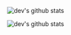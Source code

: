 <!-- ### Hi there 👋 -->

<!--
**dev-doshi/dev-doshi** is a ✨ _special_ ✨ repository because its `README.md` (this file) appears on your GitHub profile.

Here are some ideas to get you started:

- 🔭 I’m currently working on ...
- 🌱 I’m currently learning ...
- 👯 I’m looking to collaborate on ...
- 🤔 I’m looking for help with ...
- 💬 Ask me about ...
- 📫 How to reach me: ...
- 😄 Pronouns: ...
- ⚡ Fun fact: ...
-->
![dev's github stats](https://github-readme-stats.vercel.app/api?username=dev-doshi&show_icons=true)
<!-- ![dev's most used languages](https://github-readme-stats.vercel.app/api/top-langs/?username=dev-doshi&layout=compact) -->

![dev's github stats](https://camo.githubusercontent.com/b5ffabba80795bd3425541d4d79042b35d4c55a06006cf47edab35d8096c80b8/68747470733a2f2f6769746875622d726561646d652d73746174732e76657263656c2e6170702f6170693f757365726e616d653d6465762d646f7368692673686f775f69636f6e733d74727565)




